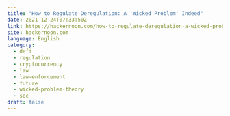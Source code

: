 ```yaml
---
title: "How to Regulate Deregulation: A 'Wicked Problem' Indeed"
date: 2021-12-24T07:33:50Z
link: https://hackernoon.com/how-to-regulate-deregulation-a-wicked-problem-indeed?source=rss&utm_medium=RSS&utm_source=news.12bit.vn
site: hackernoon.com
language: English
category:
  - defi
  - regulation
  - cryptocurrency
  - law
  - law-enforcement
  - future
  - wicked-problem-theory
  - sec
draft: false
---
```

